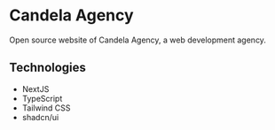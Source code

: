 # Candela Agency

Open source website of Candela Agency, a web development agency.

## Technologies

- NextJS
- TypeScript
- Tailwind CSS
- shadcn/ui